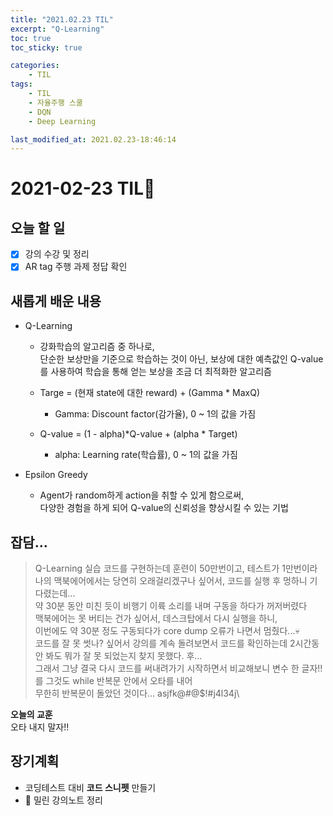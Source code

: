 ```yaml
---
title: "2021.02.23 TIL"
excerpt: "Q-Learning"
toc: true
toc_sticky: true

categories:
    - TIL 
tags:
    - TIL
    - 자율주행 스쿨
    - DQN
    - Deep Learning

last_modified_at: 2021.02.23-18:46:14  
---
```

 
# 2021-02-23 TIL📓
## 오늘 할 일
- [x] 강의 수강 및 정리
- [x] AR tag 주행 과제 정답 확인

## 새롭게 배운 내용
- Q-Learning
    - 강화학습의 알고리즘 중 하나로,\
    단순한 보상만을 기준으로 학습하는 것이 아닌, 보상에 대한 예측값인 Q-value를 사용하여 학습을 통해 얻는 보상을 조금 더 최적화한 알고리즘

    - Targe = (현재 state에 대한 reward) + (Gamma * MaxQ)
        - Gamma: Discount factor(감가율), 0 ~ 1의 값을 가짐

    - Q-value = (1 - alpha)\*Q-value + (alpha * Target)
        - alpha: Learning rate(학습률), 0 ~ 1의 값을 가짐

- Epsilon Greedy
    - Agent가 random하게 action을 취할 수 있게 함으로써,\
    다양한 경험을 하게 되어 Q-value의 신뢰성을 향상시킬 수 있는 기법

## 잡담...
> Q-Learning 실습 코드를 구현하는데 훈련이 50만번이고, 테스트가 1만번이라\
나의 맥북에어에서는 당연히 오래걸리겠구나 싶어서, 코드를 실행 후 멍하니 기다렸는데...\
약 30분 동안 미친 듯이 비행기 이륙 소리를 내며 구동을 하다가 꺼저버렸다\
맥북에어는 못 버티는 건가 싶어서, 데스크탑에서 다시 실행을 하니,\
이번에도 약 30분 정도 구동되다가 core dump 오류가 나면서 멈췄다...💀\
코드를 잘 못 썻나? 싶어서 강의를 계속 돌려보면서 코드를 확인하는데 2시간동안 봐도 뭐가 잘 못 되었는지 찾지 못했다. 후...\
그래서 그냥 결국 다시 코드를 써내려가기 시작하면서 비교해보니 변수 한 글자!! 를 그것도 while 반복문 안에서 오타를 내어\
무한히 반복문이 돌았던 것이다... asjfk@#@$!#j4l34j\

**오늘의 교훈**\
오타 내지 말자!!

## 장기계획
- 코딩테스트 대비 **코드 스니펫** 만들기
- 💫 밀린 강의노트 정리
